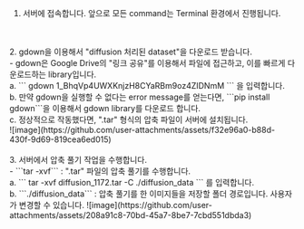 1. 서버에 접속합니다. 앞으로 모든 command는 Terminal 환경에서 진행됩니다.
<br/>
<br/>
2. gdown을 이용해서 "diffusion 처리된 dataset"을 다운로드 받습니다. <br/>
  - gdown은 Google Drive의 "링크 공유"를 이용해서 파일에 접근하고, 이를 빠르게 다운로드하는 library입니다. <br/>
  a. ``` gdown 1_BhqVp4UWXKnjzH8CYaRBm9oz4ZIDNmM ``` 을 입력합니다. <br/>
  b. 만약 gdown을 실행할 수 없다는 error message를 얻는다면, ```pip install gdown```을 이용해서 gdown library를 다운로드 합니다. <br/>
  c. 정상적으로 작동했다면, ".tar" 형식의 압축 파일이 서버에 설치됩니다. <br/>
![image](https://github.com/user-attachments/assets/f32e96a0-b88d-430f-9d69-819cea6ed015)

<br/>
<br/>
3. 서버에서 압축 풀기 작업을 수행합니다. <br/>
  - ```tar -xvf``` : ".tar" 파일의 압축 풀기를 수행합니다. <br/>
  a. ``` tar -xvf diffusion_1172.tar -C ./diffusion_data ``` 를 입력합니다. <br/>
  b. ```./diffusion_data``` : 압축 풀기를 한 이미지들을 저장할 폴더 경로입니다. 사용자가 변경할 수 있습니다.
![image](https://github.com/user-attachments/assets/208a91c8-70bd-45a7-8be7-7cbd551dbda3)
